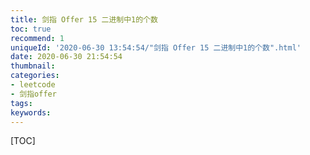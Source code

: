 ```yaml
---
title: 剑指 Offer 15 二进制中1的个数
toc: true
recommend: 1
uniqueId: '2020-06-30 13:54:54/"剑指 Offer 15 二进制中1的个数".html'
date: 2020-06-30 21:54:54
thumbnail:
categories:
- leetcode
- 剑指offer
tags:
keywords:
---
```


[TOC]

<!--more-->
